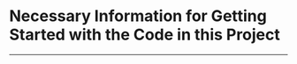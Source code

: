 # Necessary Information for Getting Started with the Code in this Project
-------------------------------------------------------------------------

